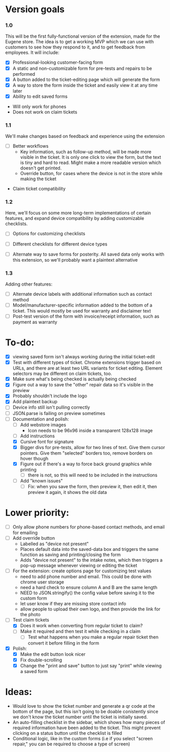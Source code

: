 # Version goals
### 1.0
This will be the first fully-functional version of the extension, made for the Eugene store.
The idea is to get a working MVP which we can use with customers to see how they respond to it, and to get feedback from employees. 
It will include:
- [x] Professional-looking customer-facing form
- [x] A static and non-customizable form for pre-tests and repairs to be performed
- [x] A button added to the ticket-editing page which will generate the form
- [x] A way to store the form inside the ticket and easily view it at any time later
- [x] Ability to edit saved forms
- Will only work for phones
- Does not work on claim tickets

### 1.1
We'll make changes based on feedback and experience using the extension
- [ ] Better workflows
    - Key information, such as follow-up method, will be made more visible in the ticket. It is only one click to view the form, but the text is tiny and hard to read. Might make a more readable version which doesn't get printed.
    - Override button, for cases where the device is not in the store while making the ticket
- Claim ticket compatibility

### 1.2 
Here, we'll focus on some more long-term implementations of certain features, and expand device compatibility by adding customizable checklists.
- [ ] Options for customizing checklists 
- [ ] Different checklists for different device types
- [ ] Alternate way to save forms for posterity. All saved data only works with this extension, so we'll probably want a plaintext alternative


### 1.3
Adding other features:
- [ ] Alternate device labels with additional information such as contact method
- [ ] Model/manufacturer-specific information added to the bottom of a ticket. This would mostly be used for warranty and disclaimer text
- [ ] Post-test version of the form with invoice/receipt information, such as payment as warranty

# To-do:
- [x] viewing saved form isn't always working during the initial ticket-edit
- [x] Test with different types of ticket. Chrome extensions trigger based on URLs, and there are at least two URL variants for ticket editing. Element selectors may be different on claim tickets, too.
- [x] Make sure what's being checked is actually being checked
- [x] Figure out a way to save the "other" repair data so it's visible in the preview
- [x] Probably shouldn't include the logo
- [x] Add plaintext backup
- [ ] Device info still isn't pulling correctly
- [ ] JSON.parse is failing on preview sometimes
- [ ] Documentation and polish:
    - [ ] Add webstore images
        - Icon needs to be 96x96 inside a transparent 128x128 image
    - [ ] Add instructions
    - [x] Cursive font for signature
    - [x] Bigger divs for pre-tests, allow for two lines of text. Give them cursor pointers. Give them "selected" borders too, remove borders on hover though
    - [x] Figure out if there's a way to force back ground graphics while printing
        - [ ] there is not, so this will need to be included in the instructions
    - [ ] Add "known issues"
        - [ ] Fix: when you save the form, then preview it, then edit it, then preview it again, it shows the old data

# Lower priority:
- [ ] Only allow phone numbers for phone-based contact methods, and email for emailing
- [ ] Add override button
    - Labelled as "device not present"
    - Places default data into the saved-data box and triggers the same function as saving and printing/closing the form
    - Adds "device not present" to the intake notes, which then triggers a pop-up message whenever viewing or editing the ticket
- [ ] For the extension: create options page for customizing test values
    - need to add phone number and email. This could be done with chrome user storage
    - need a hard check to ensure column A and B are the same length
    - NEED to JSON.stringify() the config value before saving it to the custom form
    - let user know if they are missing store contact info
    - allow people to upload their own logo, and then provide the link for the photo
- [ ] Test claim tickets
    - [x] Does it work when converting from regular ticket to claim?
    - [ ] Make it required and then test it while checking in a claim
        - [ ] Test what happens when you make a regular repair ticket then convert it before filling in the form
- [x] Polish:
    - [x] Make the edit button look nicer
    - [x] Fix double-scrolling
    - [x] Change the "print and save" button to just say "print" while viewing a saved form
# Ideas:
- Would love to show the ticket number and generate a qr code at the bottom of the page, but this isn't going to be doable conistently since we don't know the ticket number until the ticket is initially saved.
- An auto-filling checklist in the sidebar, which shows how many pieces of required information have been added to the ticket. This might prevent clicking on a status button until the checklist is filled
- Conditional logic, like in the custom forms (i.e if you select "screen repair," you can be required to choose a type of screen)

